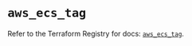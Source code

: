 # `aws_ecs_tag`

Refer to the Terraform Registry for docs: [`aws_ecs_tag`](https://registry.terraform.io/providers/hashicorp/aws/6.9.0/docs/resources/ecs_tag).
